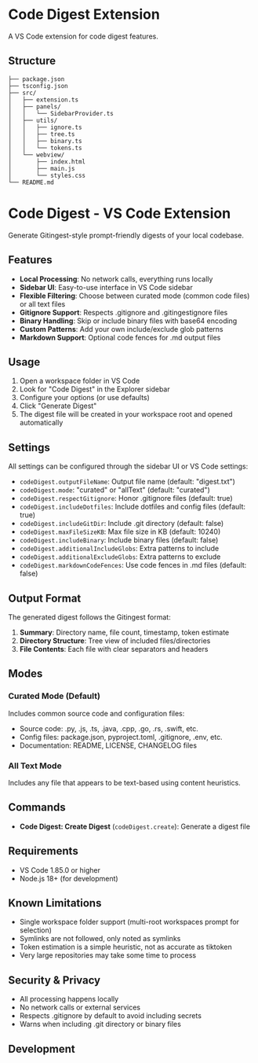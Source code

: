 # Code Digest Extension

A VS Code extension for code digest features.

## Structure

```
├── package.json
├── tsconfig.json
├── src/
│   ├── extension.ts
│   ├── panels/
│   │   └── SidebarProvider.ts
│   ├── utils/
│   │   ├── ignore.ts
│   │   ├── tree.ts
│   │   ├── binary.ts
│   │   └── tokens.ts
│   └── webview/
│       ├── index.html
│       ├── main.js
│       └── styles.css
└── README.md
```


# Code Digest - VS Code Extension

Generate Gitingest-style prompt-friendly digests of your local codebase.

## Features

- **Local Processing**: No network calls, everything runs locally
- **Sidebar UI**: Easy-to-use interface in VS Code sidebar
- **Flexible Filtering**: Choose between curated mode (common code files) or all text files
- **Gitignore Support**: Respects .gitignore and .gitingestignore files
- **Binary Handling**: Skip or include binary files with base64 encoding
- **Custom Patterns**: Add your own include/exclude glob patterns
- **Markdown Support**: Optional code fences for .md output files

## Usage

1. Open a workspace folder in VS Code
2. Look for "Code Digest" in the Explorer sidebar
3. Configure your options (or use defaults)
4. Click "Generate Digest"
5. The digest file will be created in your workspace root and opened automatically

## Settings

All settings can be configured through the sidebar UI or VS Code settings:

- `codeDigest.outputFileName`: Output file name (default: "digest.txt")
- `codeDigest.mode`: "curated" or "allText" (default: "curated")
- `codeDigest.respectGitignore`: Honor .gitignore files (default: true)
- `codeDigest.includeDotfiles`: Include dotfiles and config files (default: true)
- `codeDigest.includeGitDir`: Include .git directory (default: false)
- `codeDigest.maxFileSizeKB`: Max file size in KB (default: 10240)
- `codeDigest.includeBinary`: Include binary files (default: false)
- `codeDigest.additionalIncludeGlobs`: Extra patterns to include
- `codeDigest.additionalExcludeGlobs`: Extra patterns to exclude
- `codeDigest.markdownCodeFences`: Use code fences in .md files (default: false)

## Output Format

The generated digest follows the Gitingest format:

1. **Summary**: Directory name, file count, timestamp, token estimate
2. **Directory Structure**: Tree view of included files/directories
3. **File Contents**: Each file with clear separators and headers

## Modes

### Curated Mode (Default)
Includes common source code and configuration files:
- Source code: .py, .js, .ts, .java, .cpp, .go, .rs, .swift, etc.
- Config files: package.json, pyproject.toml, .gitignore, .env, etc.
- Documentation: README, LICENSE, CHANGELOG files

### All Text Mode
Includes any file that appears to be text-based using content heuristics.

## Commands

- **Code Digest: Create Digest** (`codeDigest.create`): Generate a digest file

## Requirements

- VS Code 1.85.0 or higher
- Node.js 18+ (for development)

## Known Limitations

- Single workspace folder support (multi-root workspaces prompt for selection)
- Symlinks are not followed, only noted as symlinks
- Token estimation is a simple heuristic, not as accurate as tiktoken
- Very large repositories may take some time to process

## Security & Privacy

- All processing happens locally
- No network calls or external services
- Respects .gitignore by default to avoid including secrets
- Warns when including .git directory or binary files

## Development

